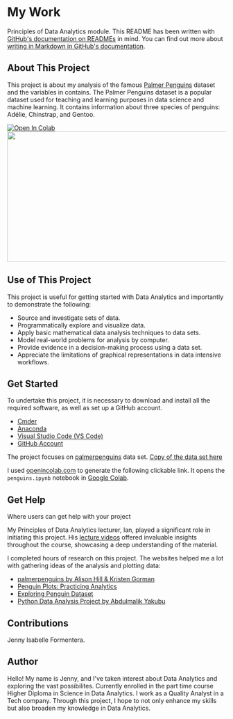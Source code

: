 # My Work

Principles of Data Analytics module.
This README has been written with [GitHub's documentation on READMEs](https://docs.github.com/en/repositories/managing-your-repositorys-settings-and-features/customizing-your-repository/about-readmes) in mind.
You can find out more about [writing in Markdown in GitHub's documentation](https://allisonhorst.github.io/palmerpenguins/articles/intro.html#highlights).

## About This Project

This project is about my analysis of the famous [Palmer Penguins](https://allisonhorst.github.io/palmerpenguins/articles/intro.html#highlights) dataset and the variables in contains. The Palmer Penguins dataset is a popular 
dataset used for teaching and learning purposes in data science and machine learning. It contains information about three species of penguins: Adélie, 
Chinstrap, and Gentoo. 

<a target="_blank" href="https://colab.research.google.com/github/jesabelle94/mywork/blob/main/penguins.ipynb">
  <img src="https://colab.research.google.com/assets/colab-badge.svg" alt="Open In Colab"/>
</a>

<img src="https://allisonhorst.github.io/palmerpenguins/reference/figures/lter_penguins.png" width="600" height="300"/>


## Use of This Project

This project is useful for getting started with Data Analytics and importantly to demonstrate the following:
- Source and investigate sets of data.
- Programmatically explore and visualize data.
- Apply basic mathematical data analysis techniques to data sets.
- Model real-world problems for analysis by computer.
- Provide evidence in a decision-making process using a data set.
- Appreciate the limitations of graphical representations in data intensive workflows.


## Get Started

To undertake this project, it is necessary to download and install all the required software, as well as set up a GitHub account.
- [Cmder](https://cmder.app/)
- [Anaconda](https://www.anaconda.com/products/individual)
- [Visual Studio Code (VS Code)](https://code.visualstudio.com/Download)
- [GitHub Account](https://github.com/jesabelle94)

The project focuses on [palmerpenguins](https://allisonhorst.github.io/palmerpenguins/) data set. [Copy of the data set here](https://raw.githubusercontent.com/mwaskom/seaborn-data/master/penguins.csv)


I used [openincolab.com](https://openincolab.com/) to generate the following clickable link.
It opens the `penguins.ipynb` notebook in [Google Colab](https://colab.research.google.com/).


## Get Help

Where users can get help with your project

My Principles of Data Analytics lecturer, Ian, played a significant role in initiating this project. His [lecture videos](https://atlantictu-my.sharepoint.com/personal/ian_mcloughlin_atu_ie/_layouts/15/onedrive.aspx?id=%2Fpersonal%2Fian%5Fmcloughlin%5Fatu%5Fie%2FDocuments%2Fstudent%5Fshares%2Fprinciples%5Fof%5Fdata%5Fanalytics&ga=1) offered invaluable insights throughout the course, showcasing a deep understanding of the material. 

I completed hours of research on this project. The websites helped me a lot with gathering ideas of the analysis and plotting data:
- [palmerpenguins by Alison Hill & Kristen Gorman](https://allisonhorst.github.io/palmerpenguins/)
- [Penguin Plots: Practicing Analytics](https://rpubs.com/TEHoule/PalmerPenguinPlayground)
- [Exploring Penguin Dataset](https://rpubs.com/Saif178/1053370)
- [Python Data Analysis Project by Abdulmalik Yakubu ](https://yabdulmalik.medium.com/python-data-analysis-project-palmer-penguins-dataset-411a1e0b8c7d)

## Contributions

Jenny Isabelle Formentera.

## Author

Hello! My name is Jenny, and I've taken interest about Data Analytics and exploring the vast possibilites. Currently enrolled in the part time course Higher Diploma in Science in Data Analytics. I work as a Quality Analyst in a Tech company. Through this project, I hope to not only enhance my skills but also broaden my knowledge in Data Analytics.